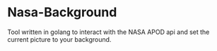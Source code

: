 # Nasa-Background
Tool written in golang to interact with the NASA APOD api and set the current picture to your background. 
